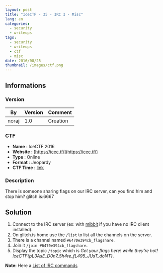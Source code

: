 ```yaml
---
layout: post
title: "IceCTF - 35 - IRC I - Misc"
lang: en
categories:
  - security
  - writeups
tags:
  - security
  - writeups
  - ctf
  - misc
date: 2016/08/25
thumbnail: /images/ctf.png
---
```

## Informations

### Version

| By    | Version | Comment
| ---   | ---     | ---
| noraj | 1.0     | Creation

### CTF

- **Name** : IceCTF 2016
- **Website** : [https://icec.tf/](https://icec.tf/)
- **Type** : Online
- **Format** : Jeopardy
- **CTF Time** : [link](https://ctftime.org/event/319)

### Description

There is someone sharing flags on our IRC server, can you find him and stop him? glitch.is:6667

## Solution

1. Connect to the IRC server (ex: with [mibbit][mibbit] if you have no IRC client installed).
2. On glitch.is home use the `/list` to list all the channels on the server.
3. There is a channel named `#6470e394cb_flagshare`.
4. Join it `/join #6470e394cb_flagshare`.
5. Display the topic `/topic` which is *Get your flags here! while they're hot! IceCTF{pL3AsE_D0n7_5h4re_fL495_JUsT_doNT}*.

**Note**: Here a [List of IRC commands](https://en.wikipedia.org/wiki/List_of_Internet_Relay_Chat_commands)

[mibbit]:https://client02.chat.mibbit.com/

